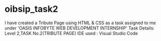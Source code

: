 # oibsip_task2
I have created a Tribute Page using HTML & CSS as a task assigned to me under 'OASIS INFOBYTE WEB DEVELOPMENT INTERNSHIP' Task Details: Level 2,TASK No.2(TRIBUTE PAGE) IDE used : Visual Studio Code
